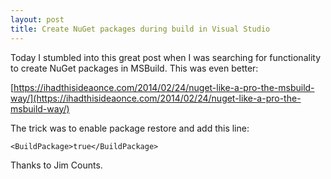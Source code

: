 ```yaml
---
layout: post
title: Create NuGet packages during build in Visual Studio
---
```


Today I stumbled into this great post when I was searching for functionality to create NuGet packages in MSBuild. This was even better:

[https://ihadthisideaonce.com/2014/02/24/nuget-like-a-pro-the-msbuild-way/](https://ihadthisideaonce.com/2014/02/24/nuget-like-a-pro-the-msbuild-way/)

The trick was to enable package restore and add this line:

`<BuildPackage>true</BuildPackage>`

Thanks to Jim Counts.
